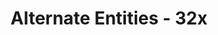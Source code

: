 ---
title: Alternate Entities - 32x
permalink: /article/compliance32xAddons/Alt%20Entities

header-img: article/compliance32xAddons/Alt Entities.png

long_text: Do you find Minecraft's entities too repetitive? Do you wish mobs had more variants? If so, this is the addon for you! It adds variants to a lot of entities! <br> <strong>OptiFine is required for this pack to work.</strong>

authors:
  - Redcoke26

download: 
  - Planet Minecraft: 
    - https://www.planetminecraft.com/texture-pack/alternate-entities/
---